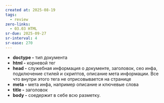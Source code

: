 ```yaml
---
created at: 2025-08-19
tags:
  - review
zero-links:
  - 03.03 HTML
sr-due: 2025-09-27
sr-interval: 4
sr-ease: 270
---
```

- **doctype -** тип документа
- **html -** корневой тег
- **head -** служебная информация о документе, заголовок, сео инфа, подключение стилей и скриптов, описание мета информации. Все что внутри этого тега не отрисовывается на странице
- **meta -** мета инфа, например описание и ключевые слова
- **title -** заголовок
- **body -** соедержит в себе всю разметку.